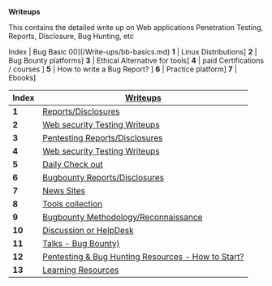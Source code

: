 **Writeups**

This contains the detailed write up on Web applications Penetration Testing, Reports, Disclosure, Bug Hunting, etc

Index | Bug Basic 00](/Write-ups/bb-basics.md)
**1** | Linux Distributions]
**2** | Bug Bounty platforms]
**3** | Ethical Alternative for tools]
**4** | paid Certifications / courses ]
**5** | How to write a Bug Report? ]
**6** | Practice platform]
**7** | Ebooks]

Index | [Writeups](Write-ups/writeups.md)
--- | ---
**1** | [Reports/Disclosures](Write-ups/writeups.md)
**2** | [Web security Testing Writeups](Write-ups/writeups.md)
**3** | [Pentesting Reports/Disclosures ]()
**4** | [Web security Testing Writeups]()
**5** | [Daily Check out]()
**6** | [Bugbounty Reports/Disclosures ]()
**7** | [News Sites]()
**8** | [Tools collection]()
**9** | [Bugbounty Methodology/Reconnaissance]()
**10** | [Discussion or HelpDesk]()
**11** | [Talks - Bug Bounty)]()
**12** | [Pentesting & Bug Hunting Resources - How to Start?]()
**13** | [Learning Resources]()
